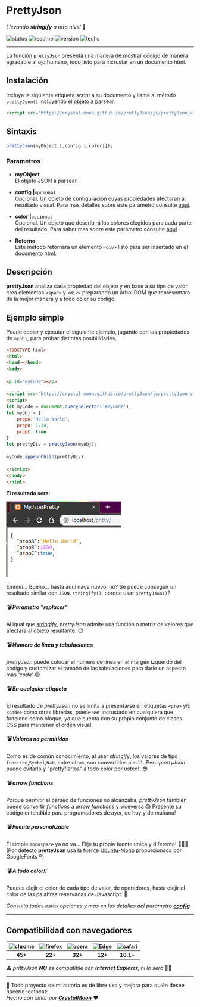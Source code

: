 # PrettyJson
_Llevando **stringify** a otro nivel_ :rocket:

![status](https://img.shields.io/badge/status-Beta-orange) ![readme](https://img.shields.io/badge/readme-OK-green) ![version](https://img.shields.io/badge/version-v0.1.0-blue) ![techs](https://img.shields.io/badge/techs-HTML5-blue)

---

La función `prettyJson` presenta una manera de mostrar código de manera agradable al ojo humano, todo listo para incrustar en un documento html.

## Instalación
Incluya la siguiente etiqueta script a su documento y llame al método `prettyJson()` incluyendo el objeto a parsear.
```html
<script src="https://crystal-moon.github.io/prettyJson/js/prettyJson_v-0.1.0.min.js"></script>
```

## Sintaxis
```javascript
prettyJson(myObject [,config [,color]]);
```

### Parametros

- **myObject**  
El objeto JSON a parsear.

- **config |**`opcional`  
Opcional. Un objeto de configuración cuyas propiedades afectaran al resultado visual. Para mas detalles sobre este parámetro consulte [aquí](js/readme.md).

- **color |**`opcional`  
Opcional. Un objeto que describirá los colores elegidos para cada parte del resultado. Para saber mas sobre este parámetro consulte [aquí](css/readme.md)

- **Retorno**  
Este método retornara un elemento `<div>` listo para ser insertado en el documento html.

## Descripción

**prettyJson** analiza cada propiedad del objeto y en base a su tipo de valor crea elementos `<span>` y `<div>` preparando un árbol DOM que representara de la mejor manera y a todo color su código.


## Ejemplo simple
Puede copiar y ejecutar el siguiente ejemplo, jugando con las propiedades de `myobj`, para probar distintas posibilidades.

```html
<!DOCTYPE html>
<html>
<head></head>
<body>

<p id="myCode"></p>

<script src="https://crystal-moon.github.io/prettyJson/js/prettyJson_v-0.1.0.min.js"></script>
<script>
let myCode = document.querySelector('#myCode');
let myobj = {
	propA:'Hello World',
	propB: 1234,
	propC: true
}
let prettyDiv = prettyJson(myobj);

myCode.appendChild(prettyDiv);

</script>
</body>
</html>
```
**El resultado sera:**

![prettyJsonSimple](./prettyExample.png)

Emmm... Bueno... hasta aqui nada nuevo, no? Se puede conseguir un resultado similar con `JSON.stringify()`, porque usar `prettyJson()`?

##### :bomb: Parametro "replacer"
Al igual que [_stringify_](https://developer.mozilla.org/es/docs/Web/JavaScript/Referencia/Objetos_globales/JSON/stringify#Par%C3%A1metros), _prettyJson_ admite una función o matriz de valores que afectara al objeto resultante. :blush:
##### :bomb: Numero de linea y tabulaciones
_prettyJson_ puede colocar el numero de linea en el margen izquerdo del código y customizar el tamaño de las tabulaciones para darle un aspecto mas _'code'_ :wink:
##### :bomb: En cualquier etiqueta
El resultado de _prettyJson_ no se limita a presentarse en etiquetas `<pre>` y/o `<code>` como otras librerías, puede ser incrustado en cualquiera que funcione como bloque, ya que cuenta con su propio conjunto de clases CSS para mantener el orden visual.
##### :bomb: Valores no permitidos
Como es de común conocimiento, al usar _stringify_, los valores de tipo `function`,`Symbol`,`NaN`, entre otros, son convertidos a `null`. Pero _prettyJson_ puede evitarlo y "prettyfiarlos" a todo color por usted!! :flushed:
##### :bomb: arrow functions
Porque permitir el parseo de funciones no alcanzaba, _prettyJson_ también puede convertir _functions_ a _arrow functions_ y viceversa :scream: Presente su código entendible para programadores de ayer, de hoy y de mañana!
##### :bomb: Fuente personalizable
El simple `monospace` ya no va... Elije tu propia fuente unica y diferente! :grimacing::grimacing::grimacing:
(Por defecto **prettyJson** usa la fuente [Ubuntu-Mono](https://fonts.google.com/specimen/Ubuntu+Mono) proporcionada por GoogleFonts &reg;)
##### :bomb: A todo color!!
Puedes elejir el color de cada tipo de valor, de operadores, hasta elejir el color de las palabras reservadas de Javascript. :art:

_Consulta todas estas opciones y mas en los detalles del parámetro [**config**](./js/readme.md)._
___
##  Compatibilidad con navegadores

|<img src="https://imgur.com/bhHIWe6.png" alt="chrome" width="50"> | <img src="https://imgur.com/7tzFcAy.png" alt="firefox" width="50"> | <img src="https://imgur.com/3FfDrsS.png" alt="opera" width="50"> | <img src="https://imgur.com/RLq7iTI.png" alt="Edge" width="50"> |<img src="https://imgur.com/0QH9gGj.png" alt="safari" width="50">|
| :-: | :-: | :-: | :-: | :-: |
|**45+**|**22+**|**32+**|**12+**|**10.1+**|

:warning: _prittyJson **NO** es compatible con **Internet Explorer**, ni lo será_ :poop::poop: 

---

:carousel_horse: Todo proyecto de mi autoría es de libre uso y mejora para quién desee hacerlo :octocat:  
_Hecho con amor por [**CrystalMoon**](https://www.linkedin.com/in/perla-stto/)_ :heart:
